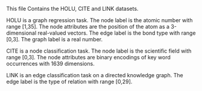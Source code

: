 This file Contains the HOLU, CITE and LINK datasets.

HOLU is a graph regression task. 
The node label is the atomic number with range [1,35].
The node attributes are the position of the atom as a 3-dimensional real-valued vectors.
The edge label is the bond type with range [0,3].
The graph label is a real number.

CITE is a node classification task. 
The node label is the scientific field with range [0,3].
The node attributes are binary encodings of key word occurrences with 1639 dimensions.

LINK is an edge classification task on a directed knowledge graph.
The edge label is the type of relation with range [0,29].

